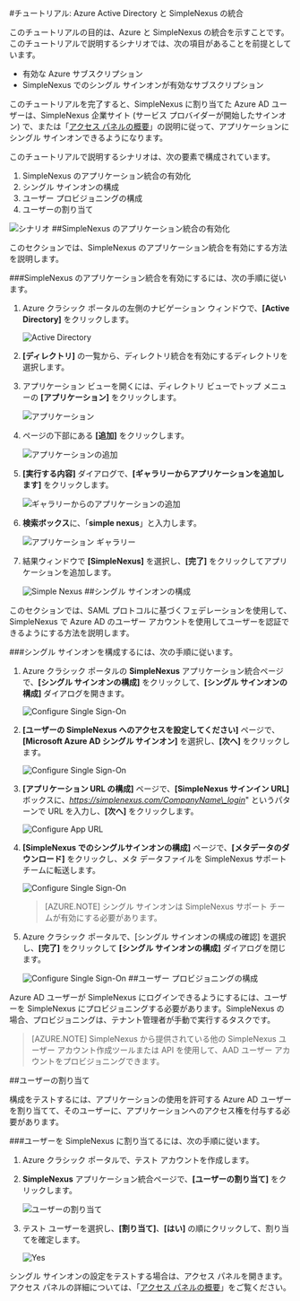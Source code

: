 <properties 
    pageTitle="チュートリアル: Azure Active Directory と SimpleNexus の統合 | Microsoft Azure" 
    description="Azure Active Directory で SimpleNexus を使用して、シングル サインオンや自動プロビジョニングなどを有効にする方法について説明します。" 
    services="active-directory" 
    authors="jeevansd"  
    documentationCenter="na" 
    manager="femila"/>
<tags 
    ms.service="active-directory" 
    ms.devlang="na" 
    ms.topic="article" 
    ms.tgt_pltfrm="na" 
    ms.workload="identity" 
    ms.date="09/19/2016" 
    ms.author="jeedes" />

#チュートリアル: Azure Active Directory と SimpleNexus の統合
  
このチュートリアルの目的は、Azure と SimpleNexus の統合を示すことです。このチュートリアルで説明するシナリオでは、次の項目があることを前提としています。

-   有効な Azure サブスクリプション
-   SimpleNexus でのシングル サインオンが有効なサブスクリプション
  
このチュートリアルを完了すると、SimpleNexus に割り当てた Azure AD ユーザーは、SimpleNexus 企業サイト (サービス プロバイダーが開始したサインオン) で、または「[アクセス パネルの概要](active-directory-saas-access-panel-introduction.md)」の説明に従って、アプリケーションにシングル サインオンできるようになります。
  
このチュートリアルで説明するシナリオは、次の要素で構成されています。

1.  SimpleNexus のアプリケーション統合の有効化
2.  シングル サインオンの構成
3.  ユーザー プロビジョニングの構成
4.  ユーザーの割り当て

![シナリオ](./media/active-directory-saas-simplenexus-tutorial/IC785893.png "シナリオ")
##SimpleNexus のアプリケーション統合の有効化
  
このセクションでは、SimpleNexus のアプリケーション統合を有効にする方法を説明します。

###SimpleNexus のアプリケーション統合を有効にするには、次の手順に従います。

1.  Azure クラシック ポータルの左側のナビゲーション ウィンドウで、**[Active Directory]** をクリックします。

    ![Active Directory](./media/active-directory-saas-simplenexus-tutorial/IC700993.png "Active Directory")

2.  **[ディレクトリ]** の一覧から、ディレクトリ統合を有効にするディレクトリを選択します。

3.  アプリケーション ビューを開くには、ディレクトリ ビューでトップ メニューの **[アプリケーション]** をクリックします。

    ![アプリケーション](./media/active-directory-saas-simplenexus-tutorial/IC700994.png "アプリケーション")

4.  ページの下部にある **[追加]** をクリックします。

    ![アプリケーションの追加](./media/active-directory-saas-simplenexus-tutorial/IC749321.png "アプリケーションの追加")

5.  **[実行する内容]** ダイアログで、**[ギャラリーからアプリケーションを追加します]** をクリックします。

    ![ギャラリーからのアプリケーションの追加](./media/active-directory-saas-simplenexus-tutorial/IC749322.png "ギャラリーからのアプリケーションの追加")

6.  **検索ボックス**に、「**simple nexus**」と入力します。

    ![アプリケーション ギャラリー](./media/active-directory-saas-simplenexus-tutorial/IC785894.png "アプリケーション ギャラリー")

7.  結果ウィンドウで **[SimpleNexus]** を選択し、**[完了]** をクリックしてアプリケーションを追加します。

    ![Simple Nexus](./media/active-directory-saas-simplenexus-tutorial/IC809578.png "Simple Nexus")
##シングル サインオンの構成
  
このセクションでは、SAML プロトコルに基づくフェデレーションを使用して、SimpleNexus で Azure AD のユーザー アカウントを使用してユーザーを認証できるようにする方法を説明します。

###シングル サインオンを構成するには、次の手順に従います。

1.  Azure クラシック ポータルの **SimpleNexus** アプリケーション統合ページで、**[シングル サインオンの構成]** をクリックして、**[シングル サインオンの構成]** ダイアログを開きます。

    ![Configure Single Sign-On](./media/active-directory-saas-simplenexus-tutorial/IC785896.png "Configure Single Sign-On")

2.  **[ユーザーの SimpleNexus へのアクセスを設定してください]** ページで、**[Microsoft Azure AD シングル サインオン]** を選択し、**[次へ]** をクリックします。

    ![Configure Single Sign-On](./media/active-directory-saas-simplenexus-tutorial/IC785897.png "Configure Single Sign-On")

3.  **[アプリケーション URL の構成]** ページで、**[SimpleNexus サインイン URL]** ボックスに、*https://simplenexus.com/CompanyName\_login*" というパターンで URL を入力し、**[次へ]** をクリックします。

    ![Configure App URL](./media/active-directory-saas-simplenexus-tutorial/IC786904.png "アプリケーション URL の構成")

4.  **[SimpleNexus でのシングルサインオンの構成]** ページで、**[メタデータのダウンロード]** をクリックし、メタ データファイルを SimpleNexus サポート チームに転送します。

    ![Configure Single Sign-On](./media/active-directory-saas-simplenexus-tutorial/IC785899.png "Configure Single Sign-On")

    >[AZURE.NOTE] シングル サインオンは SimpleNexus サポート チームが有効にする必要があります。

5.  Azure クラシック ポータルで、[シングル サインオンの構成の確認] を選択し、**[完了]** をクリックして **[シングル サインオンの構成]** ダイアログを閉じます。

    ![Configure Single Sign-On](./media/active-directory-saas-simplenexus-tutorial/IC785900.png "Configure Single Sign-On")
##ユーザー プロビジョニングの構成
  
Azure AD ユーザーが SimpleNexus にログインできるようにするには、ユーザーを SimpleNexus にプロビジョニングする必要があります。SimpleNexus の場合、プロビジョニングは、テナント管理者が手動で実行するタスクです。

>[AZURE.NOTE] SimpleNexus から提供されている他の SimpleNexus ユーザー アカウント作成ツールまたは API を使用して、AAD ユーザー アカウントをプロビジョニングできます。

##ユーザーの割り当て
  
構成をテストするには、アプリケーションの使用を許可する Azure AD ユーザーを割り当てて、そのユーザーに、アプリケーションへのアクセス権を付与する必要があります。

###ユーザーを SimpleNexus に割り当てるには、次の手順に従います。

1.  Azure クラシック ポータルで、テスト アカウントを作成します。

2.  **SimpleNexus** アプリケーション統合ページで、**[ユーザーの割り当て]** をクリックします。

    ![ユーザーの割り当て](./media/active-directory-saas-simplenexus-tutorial/IC785901.png "ユーザーの割り当て")

3.  テスト ユーザーを選択し、**[割り当て]**、**[はい]** の順にクリックして、割り当てを確定します。

    ![Yes](./media/active-directory-saas-simplenexus-tutorial/IC767830.png "Yes")
  
シングル サインオンの設定をテストする場合は、アクセス パネルを開きます。アクセス パネルの詳細については、「[アクセス パネルの概要](active-directory-saas-access-panel-introduction.md)」をご覧ください。

<!---HONumber=AcomDC_0921_2016-->